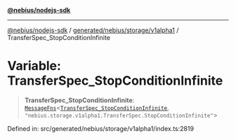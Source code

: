 [**@nebius/nodejs-sdk**](../../../../../README.md)

***

[@nebius/nodejs-sdk](../../../../../README.md) / [generated/nebius/storage/v1alpha1](../README.md) / TransferSpec\_StopConditionInfinite

# Variable: TransferSpec\_StopConditionInfinite

> **TransferSpec\_StopConditionInfinite**: [`MessageFns`](../../../../../runtime/protos/core/interfaces/MessageFns.md)\<[`TransferSpec_StopConditionInfinite`](../interfaces/TransferSpec_StopConditionInfinite.md), `"nebius.storage.v1alpha1.TransferSpec.StopConditionInfinite"`\>

Defined in: src/generated/nebius/storage/v1alpha1/index.ts:2819
